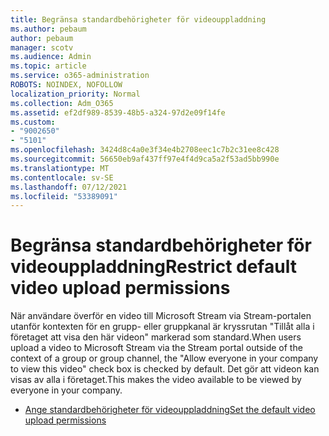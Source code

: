 ```yaml
---
title: Begränsa standardbehörigheter för videouppladdning
ms.author: pebaum
author: pebaum
manager: scotv
ms.audience: Admin
ms.topic: article
ms.service: o365-administration
ROBOTS: NOINDEX, NOFOLLOW
localization_priority: Normal
ms.collection: Adm_O365
ms.assetid: ef2df989-8539-48b5-a324-97d2e09f14fe
ms.custom:
- "9002650"
- "5101"
ms.openlocfilehash: 3424d8c4a0e3f34e4b2708eec1c7b2c31ee8c428
ms.sourcegitcommit: 56650eb9af437ff97e4f4d9ca5a2f53ad5bb990e
ms.translationtype: MT
ms.contentlocale: sv-SE
ms.lasthandoff: 07/12/2021
ms.locfileid: "53389091"
---
```

# <a name="restrict-default-video-upload-permissions"></a><span data-ttu-id="a79f1-102">Begränsa standardbehörigheter för videouppladdning</span><span class="sxs-lookup"><span data-stu-id="a79f1-102">Restrict default video upload permissions</span></span>

<span data-ttu-id="a79f1-103">När användare överför en video till Microsoft Stream via Stream-portalen utanför kontexten för en grupp- eller gruppkanal är kryssrutan "Tillåt alla i företaget att visa den här videon" markerad som standard.</span><span class="sxs-lookup"><span data-stu-id="a79f1-103">When users upload a video to Microsoft Stream via the Stream portal outside of the context of a group or group channel, the "Allow everyone in your company to view this video" check box is checked by default.</span></span> <span data-ttu-id="a79f1-104">Det gör att videon kan visas av alla i företaget.</span><span class="sxs-lookup"><span data-stu-id="a79f1-104">This makes the video available to be viewed by everyone in your company.</span></span>

- [<span data-ttu-id="a79f1-105">Ange standardbehörigheter för videouppladdning</span><span class="sxs-lookup"><span data-stu-id="a79f1-105">Set the default video upload permissions</span></span>](/stream/default-video-permissions)
